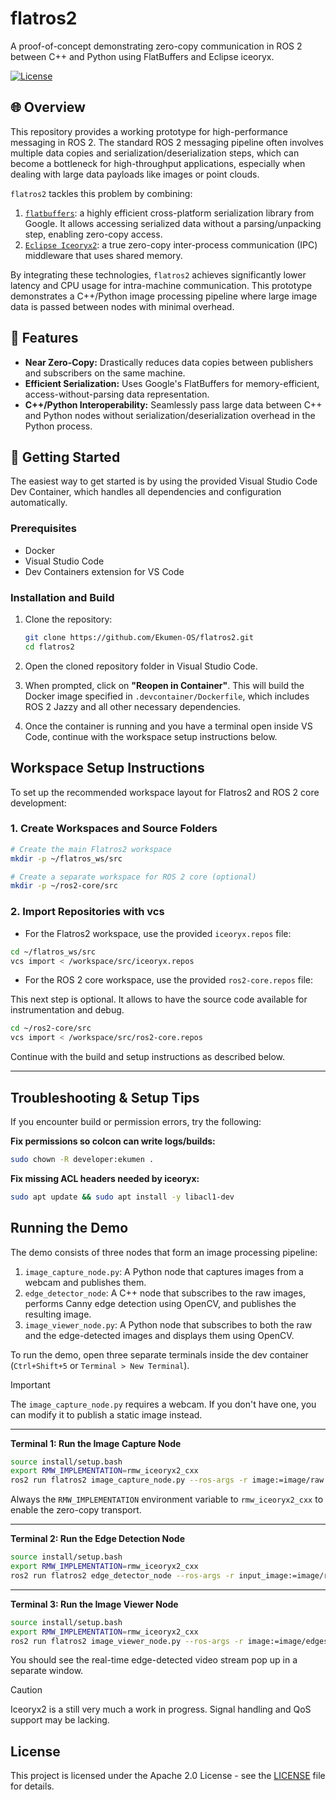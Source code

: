 # flatros2

A proof-of-concept demonstrating zero-copy communication in ROS 2 between C++ and Python using FlatBuffers and Eclipse iceoryx.

[![License](https://img.shields.io/badge/License-Apache_2.0-blue.svg)](https://opensource.org/licenses/Apache-2.0)

## 🌐 Overview

This repository provides a working prototype for high-performance messaging in ROS 2. The standard ROS 2 messaging pipeline often involves multiple data copies and serialization/deserialization steps, which can become a bottleneck for high-throughput applications, especially when dealing with large data payloads like images or point clouds.

`flatros2` tackles this problem by combining:

1. [`flatbuffers`](https://github.com/google/flatbuffers): a highly efficient cross-platform serialization library from Google. It allows accessing serialized data without a parsing/unpacking step, enabling zero-copy access.
2.  [`Eclipse Iceoryx2`](https://github.com/eclipse-iceoryx/iceoryx2): a true zero-copy inter-process communication (IPC) middleware that uses shared memory.

By integrating these technologies, `flatros2` achieves significantly lower latency and CPU usage for intra-machine communication. This prototype demonstrates a C++/Python image processing pipeline where large image data is passed between nodes with minimal overhead.

## 🌟 Features

*   **Near Zero-Copy:** Drastically reduces data copies between publishers and subscribers on the same machine.
*   **Efficient Serialization:** Uses Google's FlatBuffers for memory-efficient, access-without-parsing data representation.
*   **C++/Python Interoperability:** Seamlessly pass large data between C++ and Python nodes without serialization/deserialization overhead in the Python process.

## 🚀 Getting Started

The easiest way to get started is by using the provided Visual Studio Code Dev Container, which handles all dependencies and configuration automatically.

### Prerequisites

*   Docker
*   Visual Studio Code
*   Dev Containers extension for VS Code

### Installation and Build

1.  Clone the repository:
    ```bash
    git clone https://github.com/Ekumen-OS/flatros2.git
    cd flatros2
    ```

2.  Open the cloned repository folder in Visual Studio Code.

3.  When prompted, click on **"Reopen in Container"**. This will build the Docker image specified in `.devcontainer/Dockerfile`, which includes ROS 2 Jazzy and all other necessary dependencies.

4.  Once the container is running and you have a terminal open inside VS Code, continue with the workspace setup instructions below.

## Workspace Setup Instructions

To set up the recommended workspace layout for Flatros2 and ROS 2 core development:

### 1. Create Workspaces and Source Folders

```bash
# Create the main Flatros2 workspace
mkdir -p ~/flatros_ws/src

# Create a separate workspace for ROS 2 core (optional)
mkdir -p ~/ros2-core/src
```

### 2. Import Repositories with vcs

- For the Flatros2 workspace, use the provided `iceoryx.repos` file:

```bash
cd ~/flatros_ws/src
vcs import < /workspace/src/iceoryx.repos
```

- For the ROS 2 core workspace, use the provided `ros2-core.repos` file:

This next step is optional. It allows to have the source code available for instrumentation and debug.

```bash
cd ~/ros2-core/src
vcs import < /workspace/src/ros2-core.repos
```

Continue with the build and setup instructions as described below.

---

## Troubleshooting & Setup Tips

If you encounter build or permission errors, try the following:

**Fix permissions so colcon can write logs/builds:**

```bash
sudo chown -R developer:ekumen .
```

**Fix missing ACL headers needed by iceoryx:**

```bash
sudo apt update && sudo apt install -y libacl1-dev
```

## Running the Demo

The demo consists of three nodes that form an image processing pipeline:

1.  `image_capture_node.py`: A Python node that captures images from a webcam and publishes them.
2.  `edge_detector_node`: A C++ node that subscribes to the raw images, performs Canny edge detection using OpenCV, and publishes the resulting image.
3.  `image_viewer_node.py`: A Python node that subscribes to both the raw and the edge-detected images and displays them using OpenCV.

To run the demo, open three separate terminals inside the dev container (`Ctrl+Shift+5` or `Terminal > New Terminal`).

> [!IMPORTANT]
> The `image_capture_node.py` requires a webcam. If you don't have one, you can modify it to publish a static image instead.

---

**Terminal 1: Run the Image Capture Node**

```bash
source install/setup.bash
export RMW_IMPLEMENTATION=rmw_iceoryx2_cxx
ros2 run flatros2 image_capture_node.py --ros-args -r image:=image/raw
```

Always the `RMW_IMPLEMENTATION` environment variable to `rmw_iceoryx2_cxx` to enable the zero-copy transport.

---

**Terminal 2: Run the Edge Detection Node**

```bash
source install/setup.bash
export RMW_IMPLEMENTATION=rmw_iceoryx2_cxx
ros2 run flatros2 edge_detector_node --ros-args -r input_image:=image/raw -r output_image:=image/edges
```

---

**Terminal 3: Run the Image Viewer Node**

```bash
source install/setup.bash
export RMW_IMPLEMENTATION=rmw_iceoryx2_cxx
ros2 run flatros2 image_viewer_node.py --ros-args -r image:=image/edges
```

You should see the real-time edge-detected video stream pop up in a separate window.

> [!CAUTION]
> Iceoryx2 is a still very much a work in progress. Signal handling and QoS support may be lacking.

## License

This project is licensed under the Apache 2.0 License - see the [LICENSE](./LICENSE) file for details.
